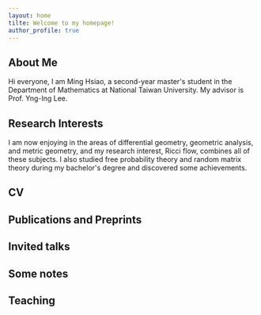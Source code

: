 ```yaml
---
layout: home
tilte: Welcome to my homepage!
author_profile: true
---
```

## About Me
Hi everyone, I am Ming Hsiao, a second-year master's student in the Department of Mathematics at National Taiwan University. My advisor is Prof. Yng-Ing Lee. 
## Research Interests
I am now enjoying in the areas of differential geometry, geometric analysis, and metric geometry, and my research interest, Ricci flow, combines all of these subjects. I also studied free probability theory and random matrix theory during my bachelor's degree and discovered some achievements.
## CV
## Publications and Preprints
## Invited talks
## Some notes
## Teaching
